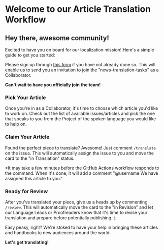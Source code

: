 # Welcome to our Article Translation Workflow

## Hey there, awesome community!

Excited to have you on board for our localization mission! Here's a simple guide to get you started:

Please sign up through [this form](https://forms.gle/1w8umSbTF4JTPwyj9) if you have not already done so. This will enable us to send you an invitation to join the "news-translation-tasks" as a Collaborator. 

**Can't wait to have you officially join the team!**

### Pick Your Article

Once you're in as a Collaborator, it's time to choose which article you'd like to work on. Check out the list of available issues/articles and pick the one that speaks to you from the Project of the spoken language you would like to help on.

### Claim Your Article

Found the perfect piece to translate? Awesome! Just comment `/translate` on the issue. This will automatically assign the issue to you and move the card to the "in Translation" status.

*It may take a few minutes before the GitHub Actions workflow responds to the command. When it's done, it will add a comment "@username We have assigned this article to you."

### Ready for Review

After you've translated your piece, give us a heads up by commenting `/review`. This will automatically move the card to the "in Revision" and let our Language Leads or Proofreaders know that it's time to revise your translation and prepare before potentially publishing it.

Easy peasy, right? We're stoked to have your help in bringing these articles and handbooks to new audiences around the world. 

**Let's get translating!**
